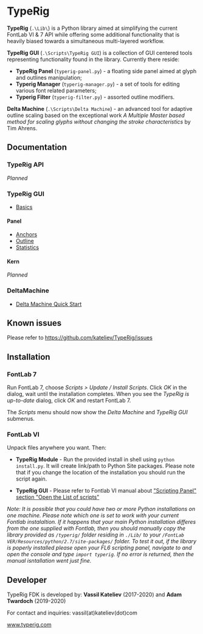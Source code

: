 # TypeRig
**TypeRig** (`.\Lib\`) is a Python library aimed at simplifying the current FontLab VI & 7 API while offering some additional functionality that is heavily biased towards a simultaneous multi-layered workflow.

**TypeRig GUI** (`.\Scripts\TypeRig GUI`) is a collection of GUI centered tools representing functionality found in the library. Currently there reside:
- **TypeRig Panel** (`typerig-panel.py`) - a floating side panel aimed at  glyph and outlines manipulation;
- **Typerig Manager** (`typerig-manager.py`) - a set of tools for editing various font related parameters;
- **Typerig Filter** (`typerig-filter.py`) - assorted outline modifiers.

**Delta Machine** (`.\Scripts\Delta Machine`) - an advanced tool for adaptive outline scaling based on the exceptional work *A Multiple Master based method for scaling glyphs without changing the stroke characteristics* by Tim Ahrens.

## Documentation
### TypeRig API
_Planned_

### TypeRig GUI
- [Basics](https://kateliev.github.io/TypeRig/Docs/GUI/TR-Panel-Basics)

#### Panel
- [Anchors](https://kateliev.github.io/TypeRig/Docs/GUI/TR-Anchor-Panel)
- [Outline](https://kateliev.github.io/TypeRig/Docs/GUI/TR-Outline-Panel)
- [Statistics](https://kateliev.github.io/TypeRig/Docs/GUI/TR-Stats-Panel)

#### Kern
_Planned_

### DeltaMachine
- [Delta Machine Quick Start](https://kateliev.github.io/TypeRig/Docs/DeltaMachine/DeltaMachine)

## Known issues
Please refer to https://github.com/kateliev/TypeRig/issues

## Installation
### FontLab 7
Run FontLab 7, choose _Scripts > Update / Install Scripts_. Click _OK_ in the dialog, wait until the installation completes. When you see the _TypeRig is up-to-date_ dialog, click _OK_ and restart FontLab 7.

The _Scripts_ menu should now show the _Delta Machine_ and _TypeRig GUI_ submenus.

### FontLab VI
Unpack files anywhere you want. Then:
- **TypeRig Module** - Run the provided install in shell using `python install.py`. It will create link/path to Python Site packages. Please note that if you change the location of the installation you should run the script again.

- **TypeRig GUI** - Please refer to Fontlab VI manual about ["Scripting Panel" section "Open the List of scripts"](http://help.fontlab.com/fontlab-vi/Scripting-panel/#open-the-list-of-scripts)

*Note: It is possible that you could have two or more Python installations on one machine. Please note which one is set to work with your current Fontlab instalaltion. If it happens that your main Python installation differes from the one supplied with Fontlab, then you should manually copy the library provided as `/typerig/` folder residing in `./Lib/` to your `/FontLab VER/Resources/python/2.7/site-packages/` folder. To test it out, if the library is poperly installed please open your FL6 scripting panel, navigate to and open the console and type `import typerig`. If no error is returned, then the manual isntallation went just fine.*


## Developer
TypeRig FDK is developed by: **Vassil Kateliev** (2017-2020) and **Adam Twardoch** (2019-2020)

For contact and inquiries: vassil(at)kateliev(dot)com

www.typerig.com
